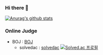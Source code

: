### Hi there 👋
[![Anurag's github stats](https://github-readme-stats.vercel.app/api?username=JaeUkas&show_icons=true&hide=stars,issues&count_private=true&include_all_commits=true)](https://github.com/anuraghazra/github-readme-stats)

### Online Judge
* BOJ :  [BOJ](https://www.acmicpc.net/user/anytime96)
  * solvedac : [solvedac](https://solved.ac/profile/anytime96)
[![Solved.ac
프로필](http://mazassumnida.wtf/api/generate_badge?boj=anytime96)](https://solved.ac/anytime96)

<!--
**JaeUkas/JaeUkas** is a ✨ _special_ ✨ repository because its `README.md` (this file) appears on your GitHub profile.

Here are some ideas to get you started:

- 🔭 I’m currently working on ...
- 🌱 I’m currently learning ...
- 👯 I’m looking to collaborate on ...
- 🤔 I’m looking for help with ...
- 💬 Ask me about ...
- 📫 How to reach me: ...
- 😄 Pronouns: ...
- ⚡ Fun fact: ...
-->
